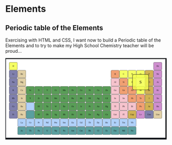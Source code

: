 # Elements

## Periodic table of the Elements

Exercising with HTML and CSS, I want now to build a Periodic table of the Elements and to try to make my High School Chemistry teacher will be proud...

![Periodic table of the Elements](./img/tableOfElements.png)